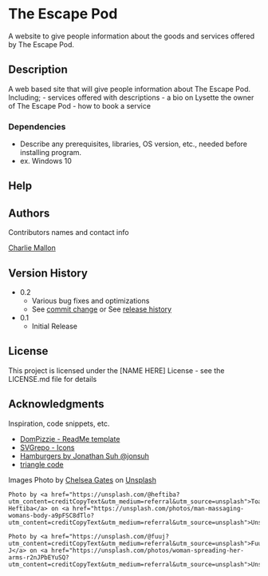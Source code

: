 # The Escape Pod

A website to give people information about the goods and services offered by The Escape Pod.

## Description

A web based site that will give people information about The Escape Pod. Including;
    -   services offered with descriptions
    -   a bio on Lysette the owner of The Escape Pod
    -   how to book a service

### Dependencies

* Describe any prerequisites, libraries, OS version, etc., needed before installing program.
* ex. Windows 10


## Help



## Authors

Contributors names and contact info

[Charlie Mallon](https://github.com/CharlieMallon)

## Version History

* 0.2
    * Various bug fixes and optimizations
    * See [commit change]() or See [release history]()
* 0.1
    * Initial Release

## License

This project is licensed under the [NAME HERE] License - see the LICENSE.md file for details

## Acknowledgments

Inspiration, code snippets, etc.
* [DomPizzie - ReadMe template](https://gist.github.com/DomPizzie/7a5ff55ffa9081f2de27c315f5018afc)
* [SVGrepo - Icons](https://www.svgrepo.com)
* [Hamburgers by Jonathan Suh @jonsuh](https://github.com/jonsuh/hamburgers)
* [triangle code](https://verpex.com/blog/website-tips/css-shapes-the-triangle#:~:text=Creating%20a%20Triangle%20Shape,need%20to%20draw%20a%20triangle.)

Images
    Photo by <a href="https://unsplash.com/@chelseacgates?utm_content=creditCopyText&utm_medium=referral&utm_source=unsplash">Chelsea Gates</a> on <a href="https://unsplash.com/photos/person-in-blue-shorts-sitting-on-beach-shore-during-daytime-n8L1VYaypcw?utm_content=creditCopyText&utm_medium=referral&utm_source=unsplash">Unsplash</a>
    
    Photo by <a href="https://unsplash.com/@heftiba?utm_content=creditCopyText&utm_medium=referral&utm_source=unsplash">Toa Heftiba</a> on <a href="https://unsplash.com/photos/man-massaging-womans-body-a9pFSC8dTlo?utm_content=creditCopyText&utm_medium=referral&utm_source=unsplash">Unsplash</a>
    
    Photo by <a href="https://unsplash.com/@fuuj?utm_content=creditCopyText&utm_medium=referral&utm_source=unsplash">Fuu J</a> on <a href="https://unsplash.com/photos/woman-spreading-her-arms-r2nJPbEYuSQ?utm_content=creditCopyText&utm_medium=referral&utm_source=unsplash">Unsplash</a>
      